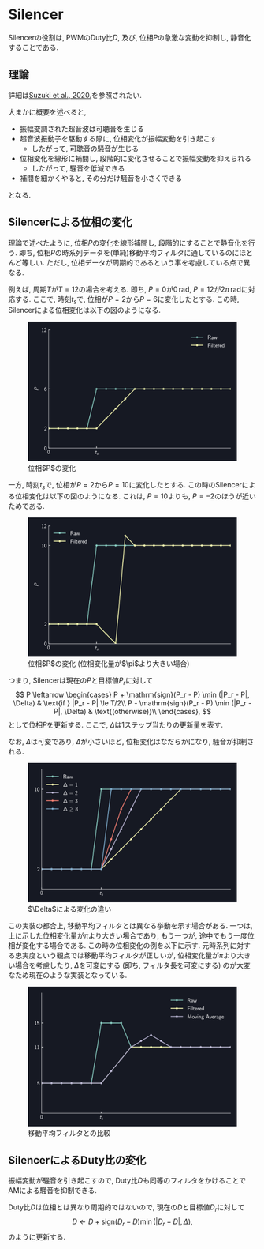 # Silencer

Silencerの役割は, PWMのDuty比$D$, 及び, 位相$P$の急激な変動を抑制し, 静音化することである.

## 理論

詳細は[Suzuki et al., 2020.](https://ieeexplore.ieee.org/document/8960301)を参照されたい.

大まかに概要を述べると, 

* 振幅変調された超音波は可聴音を生じる
* 超音波振動子を駆動する際に, 位相変化が振幅変動を引き起こす
    * したがって, 可聴音の騒音が生じる
* 位相変化を線形に補間し, 段階的に変化させることで振幅変動を抑えられる
    * したがって, 騒音を低減できる
* 補間を細かくやると, その分だけ騒音を小さくできる

となる.

## Silencerによる位相の変化

理論で述べたように, 位相$P$の変化を線形補間し, 段階的にすることで静音化を行う.
即ち, 位相$P$の時系列データを(単純)移動平均フィルタに通しているのにほとんど等しい.
ただし, 位相データが周期的であるという事を考慮している点で異なる.

例えば, 周期$T$が$T=12$の場合を考える. 即ち, $P=0$が$0\,\mathrm{rad}$, $P=12$が$2\pi\,\mathrm{rad}$に対応する. 
ここで, 時刻$t_s$で, 位相が$P=2$から$P=6$に変化したとする.
この時, Silencerによる位相変化は以下の図のようになる.

<figure>
<img alt="PWM" src="../figs/silent/phase.svg">
<figcaption>位相$P$の変化</figcaption>
</figure>

一方, 時刻$t_s$で, 位相が$P=2$から$P=10$に変化したとする.
この時のSilencerによる位相変化は以下の図のようになる.
これは, $P=10$よりも, $P=-2$のほうが近いためである.

<figure>
<img alt="PWM" src="../figs/silent/phase2.svg">
<figcaption>位相$P$の変化 (位相変化量が$\pi$より大きい場合)</figcaption>
</figure>

つまり, Silencerは現在の$P$と目標値$P_r$に対して
$$
    P \leftarrow \begin{cases}
        P + \mathrm{sign}(P_r - P) \min (|P_r - P|, \Delta) & \text{if } |P_r - P| \le T/2\\
        P - \mathrm{sign}(P_r - P) \min (|P_r - P|, \Delta) & \text{(otherwise)}\\
    \end{cases},
$$
として位相$P$を更新する.
ここで, $\Delta$は1ステップ当たりの更新量を表す.

なお, $\Delta$は可変であり, $\Delta$が小さいほど, 位相変化はなだらかになり, 騒音が抑制される.

<figure>
<img alt="PWM" src="../figs/silent/duty.svg">
<figcaption>$\Delta$による変化の違い</figcaption>
</figure>

この実装の都合上, 移動平均フィルタとは異なる挙動を示す場合がある.
一つは, 上に示した位相変化量が$\pi$より大きい場合であり, もう一つが, 途中でもう一度位相が変化する場合である.
この時の位相変化の例を以下に示す.
元時系列に対する忠実度という観点では移動平均フィルタが正しいが, 位相変化量が$\pi$より大きい場合を考慮したり, $\Delta$を可変にする (即ち, フィルタ長を可変にする) のが大変なため現在のような実装となっている.

<figure>
<img alt="PWM" src="../figs/silent/mean.svg">
<figcaption>移動平均フィルタとの比較</figcaption>
</figure>

## SilencerによるDuty比の変化

振幅変動が騒音を引き起こすので, Duty比$D$も同等のフィルタをかけることでAMによる騒音を抑制できる.

Duty比$D$は位相とは異なり周期的ではないので, 現在の$D$と目標値$D_r$に対して
$$
    D \leftarrow D + \mathrm{sign}(D_r - D) \min (|D_r - D|, \Delta),
$$
のように更新する.
